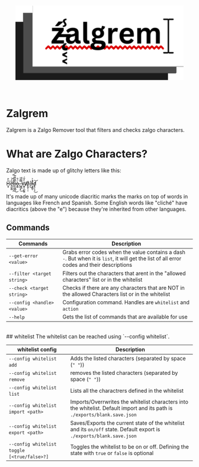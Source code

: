<br>
<p align="center"><img src="ZalgremLogo.gif" display="block" height="200"></p>
<br>

# Zalgrem
Zalgrem is a Zalgo Remover tool that filters and checks zalgo characters.
<br>
# What are Zalgo Characters?
Zalgo text is made up of glitchy letters like this: <br><br>H̷̬̥͂̀̂͘͘e̶̛͓̺̰̻͂͛́͝ľ̶̲̤̗̹̟̲̄̾̈́̿l̶̨̝͈̻͉̏̈́̽͊̚͜ò̶̭̳̈́̎,̶̧̻̝͓̿͋̈͜ ̶̥͓̮̆͋̑̎Ẁ̸͚̭͕̺̰͚̽̃́o̸͙̰̙̦͕̐r̸̖͒͜l̵̛͙͉͇̦̾͐͘d̸͓͍͔͉̠͜͝ <br><br> It's made up of many unicode diacritic marks the marks on top of words in languages like French and Spanish. Some English words like "cliché" have diacritics (above the "e") because they're inherited from other languages. 
<br>
## Commands
 |               Commands              | Description | 
 |-------------------------------------|-------------|
 |`--get-error <value>`                | Grabs error codes when the value contains a dash `-`. But when it is `list`, it will get the list of all error codes and their descriptions| 
 |`--filter <target string>`           | Filters out the characters that arent in the "allowed characters" list or in the whitelist |
 |`--check <target string>          `  | Checks if there are any characters that are NOT in the allowed Characters list or in the whitelist
 | `--config <handle> <value>`         | Configuration command. Handles are `whitelist` and `action`|
 | `--help`                            | Gets the list of commands that are available for use |

<br>
## whitelist
The whitelist can be reached using `--config whitelist`.

|               whitelist config              |                                          Description                                         |
|---------------------------------------------|----------------------------------------------------------------------------------------------|
| `--config whitelist add`                    | Adds the listed characters (separated by space (`" "`))                                      |
| `--config whitelist remove`                 | removes the listed characters (separated by space (`" "`))                                   |
| `--config whitelist list`                   | Lists all the charactrers defined in the whitelist                                           |
| `--config whitelist import <path>`          | Imports/Overrwrites the whitelist characters into the whitelist. Default import and its path is `./exports/blank.save.json`                                                                                                                                   | 
| `--config whitelist export <path>`          | Saves/Exports the current state of the whitelist and its `on/off` state. Default export is `./exports/blank.save.json`                                                                                                                                        |
| `--config whitelist toggle [<true/false>?]` | Toggles the whitelist to be on or off. Defining the state with `true` or `false` is optional | 
